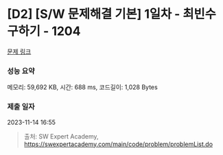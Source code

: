 # [D2] [S/W 문제해결 기본] 1일차 - 최빈수 구하기 - 1204 

[문제 링크](https://swexpertacademy.com/main/code/problem/problemDetail.do?contestProbId=AV13zo1KAAACFAYh) 

### 성능 요약

메모리: 59,692 KB, 시간: 688 ms, 코드길이: 1,028 Bytes

### 제출 일자

2023-11-14 16:55



> 출처: SW Expert Academy, https://swexpertacademy.com/main/code/problem/problemList.do